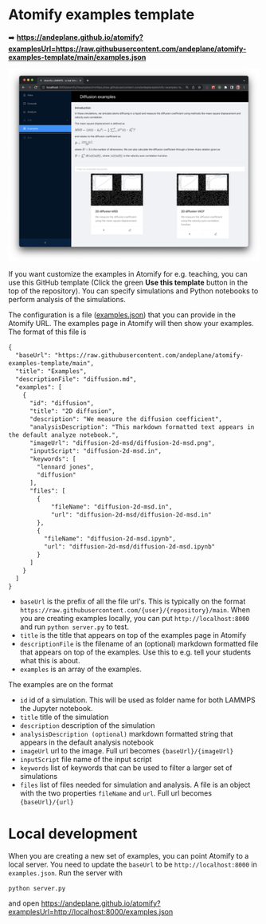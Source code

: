 # Atomify examples template

➡️ **https://andeplane.github.io/atomify?examplesUrl=https://raw.githubusercontent.com/andeplane/atomify-examples-template/main/examples.json**

![Atomify example template](screenshot.png)

If you want customize the examples in Atomify for e.g. teaching, you can use this GitHub template (Click the green **Use this template** button in the top of the repository). You can specify simulations and Python notebooks to perform analysis of the simulations.

The configuration is a file ([examples.json](https://github.com/andeplane/atomify-examples-template/blob/main/examples.json)) that you can provide in the Atomify URL. The examples page in Atomify will then show your examples. The format of this file is
```
{
  "baseUrl": "https://raw.githubusercontent.com/andeplane/atomify-examples-template/main",
  "title": "Examples",
  "descriptionFile": "diffusion.md",
  "examples": [
    {
      "id": "diffusion",
      "title": "2D diffusion",
      "description": "We measure the diffusion coefficient",
      "analysisDescription": "This markdown formatted text appears in the default analyze notebook.",
      "imageUrl": "diffusion-2d-msd/diffusion-2d-msd.png",
      "inputScript": "diffusion-2d-msd.in",
      "keywords": [
        "lennard jones",
        "diffusion"
      ],
      "files": [
        {
            "fileName": "diffusion-2d-msd.in",
            "url": "diffusion-2d-msd/diffusion-2d-msd.in"
        },
        {
          "fileName": "diffusion-2d-msd.ipynb",
          "url": "diffusion-2d-msd/diffusion-2d-msd.ipynb"
        }
      ]
    }
  ]
}
```
- `baseUrl` is the prefix of all the file url's. This is typically on the format `https://raw.githubusercontent.com/{user}/{repository}/main`. When you are creating examples locally, you can put `http://localhost:8000` and run `python server.py` to test.
- `title` is the title that appears on top of the examples page in Atomify
- `descriptionFile` is the filename of an (optional) markdown formatted file that appears on top of the examples. Use this to e.g. tell your students what this is about.
- `examples` is an array of the examples.

The examples are on the format
- `id` id of a simulation. This will be used as folder name for both LAMMPS the Jupyter notebook.
- `title` title of the simulation
- `description` description of the simulation
- `analysisDescription (optional)` markdown formatted string that appears in the default analysis notebook
- `imageUrl` url to the image. Full url becomes `{baseUrl}/{imageUrl}`
- `inputScript` file name of the input script
- `keywords` list of keywords that can be used to filter a larger set of simulations
- `files` list of files needed for simulation and analysis. A file is an object with the two properties `fileName` and `url`. Full url becomes `{baseUrl}/{url}`

# Local development
When you are creating a new set of examples, you can point Atomify to a local server. You need to update the `baseUrl` to be `http://localhost:8000` in `examples.json`. Run the server with
```
python server.py
```

and open https://andeplane.github.io/atomify?examplesUrl=http://localhost:8000/examples.json